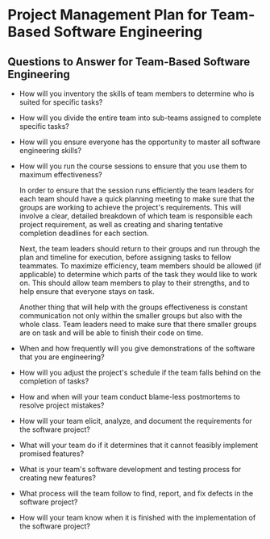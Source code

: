 # Project Management Plan for Team-Based Software Engineering

## Questions to Answer for Team-Based Software Engineering

- How will you inventory the skills of team members to determine who is
  suited for specific tasks?

- How will you divide the entire team into sub-teams assigned to complete
  specific tasks?

- How will you ensure everyone has the opportunity to master all software
  engineering skills?

- How will you run the course sessions to ensure that you use them
  to maximum effectiveness?

  In order to ensure that the session runs efficiently the team leaders for each
  team should have a quick planning meeting to make sure that the groups are
  working to achieve the project's requirements. This will involve a clear,
  detailed breakdown of which team is responsible each project requirement, as
  well as creating and sharing tentative completion deadlines for each section.

  Next, the team leaders should return to their groups and run through the plan
  and timeline for execution, before assigning tasks to fellow teammates. To
  maximize efficiency, team members should be allowed (if applicable) to
  determine which parts of the task they would like to work on. This should
  allow team members to play to their strengths, and to help ensure that
  everyone stays on task.

  Another thing that will help with the groups effectiveness is constant
  communication not only within the smaller groups but also with the whole
  class. Team leaders need to make sure that there smaller groups are on task
  and will be able to finish their code on time.

- When and how frequently will you give demonstrations of the software that
  you are engineering?

- How will you adjust the project's schedule if the team falls behind on the
  completion of tasks?

- How and when will your team conduct blame-less postmortems to resolve
  project mistakes?

- How will your team elicit, analyze, and document the requirements for the
  software project?

- What will your team do if it determines that it cannot feasibly implement
  promised features?

- What is your team's software development and testing process for creating
  new features?

- What process will the team follow to find, report, and fix defects in the
  software project?

- How will your team know when it is finished with the implementation of the
  software project?
